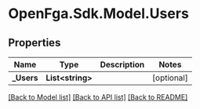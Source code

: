 # OpenFga.Sdk.Model.Users

## Properties

Name | Type | Description | Notes
------------ | ------------- | ------------- | -------------
**_Users** | **List&lt;string&gt;** |  | [optional] 

[[Back to Model list]](../README.md#models) [[Back to API list]](../README.md#api-endpoints) [[Back to README]](../README.md)


